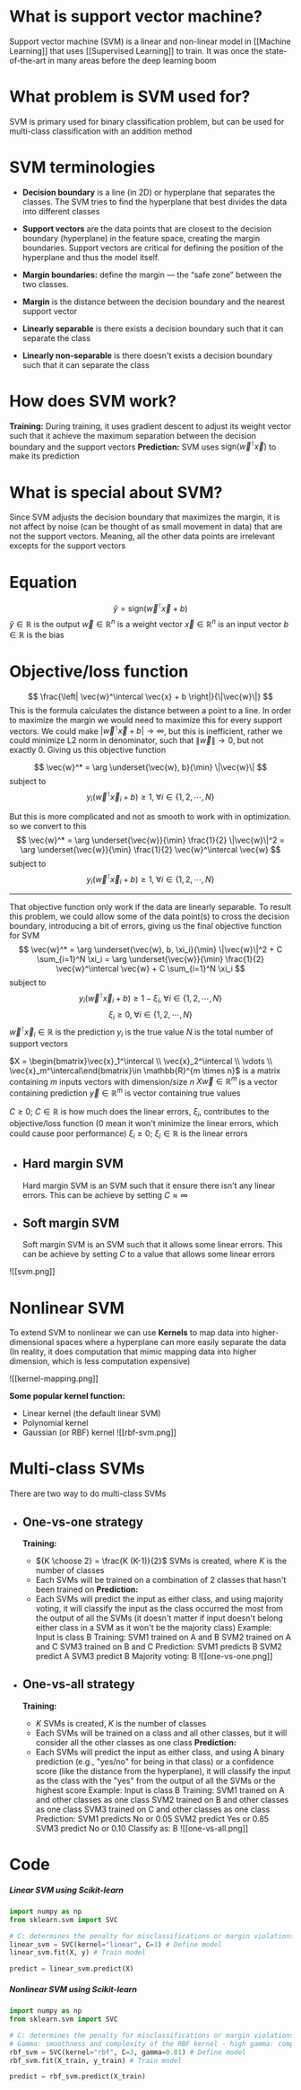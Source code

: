 # What is support vector machine?
Support vector machine (SVM) is a linear and non-linear model in [[Machine Learning]] that uses [[Supervised Learning]] to train. It was once the state-of-the-art in many areas before the deep learning boom
# What problem is SVM used for?
SVM is primary used for binary classification problem, but can be used for multi-class classification with an addition method

# SVM terminologies
- **Decision boundary** is a line (in 2D) or hyperplane that separates the classes. The SVM tries to find the hyperplane that best divides the data into different classes
- **Support vectors** are the data points that are closest to the decision boundary (hyperplane) in the feature space, creating the margin boundaries. Support vectors are critical for defining the position of the hyperplane and thus the model itself.
- **Margin boundaries:** define the margin — the “safe zone” between the two classes.
- **Margin** is the distance between the decision boundary and the nearest support vector

- **Linearly separable** is there exists a decision boundary such that it can separate the class
- **Linearly non-separable** is there doesn't exists a decision boundary such that it can separate the class

# How does SVM work?
**Training:**
	 During training, it uses gradient descent to adjust its weight vector such that it achieve the maximum separation between the decision boundary and the support vectors
**Prediction:**
	SVM uses $\text{sign}(\vec{w}^\intercal \vec{x})$ to make its prediction

# What is special about SVM?
Since SVM adjusts the decision boundary that maximizes the margin, it is not affect by noise (can be thought of as small movement in data) that are not the support vectors. Meaning, all the other data points are irrelevant excepts for the support vectors

# Equation
$$
\hat{y} = \text{sign}(\vec{w}^\intercal \vec{x} + b)
$$
$\hat{y} \in \mathbb{R}$ is the output
$\vec{w} \in \mathbb{R}^n$ is a weight vector
$\vec{x} \in \mathbb{R}^n$ is an input vector
$b \in \mathbb{R}$ is the bias

# Objective/loss function
$$
\frac{\left| \vec{w}^\intercal \vec{x} + b \right|}{\|\vec{w}\|}
$$
This is the formula calculates the distance between a point to a line. In order to maximize the margin we would need to maximize this for every support vectors. We could make $\left| \vec{w}^\intercal \vec{x} + b \right| \to \infty$, but this is inefficient, rather we could minimize L2 norm in denominator, such that $\|\vec{w}\| \to 0$, but not exactly 0. Giving us this objective function

$$
\vec{w}^* = \arg \underset{\vec{w}, b}{\min} \|\vec{w}\|
$$
subject to
$$
y_i(\vec{w}^\intercal \vec{x}_i + b) \ge 1, \; \forall i \in \{1, 2, \cdots, N\}
$$

But this is more complicated and not as smooth to work with in optimization. so we convert to this
$$
\vec{w}^* = \arg \underset{\vec{w}}{\min} \frac{1}{2} \|\vec{w}\|^2 = \arg \underset{\vec{w}}{\min} \frac{1}{2} \vec{w}^\intercal \vec{w}
$$
subject to
$$
y_i(\vec{w}^\intercal \vec{x}_i + b) \ge 1, \; \forall i \in \{1, 2, \cdots, N\}
$$
___
That objective function only work if the data are linearly separable. To result this problem, we could allow some of the data point(s) to cross the decision boundary, introducing a bit of errors, giving us the final objective function for SVM
$$
\vec{w}^* = \arg \underset{\vec{w}, b, \xi_i}{\min} \|\vec{w}\|^2 + C \sum_{i=1}^N \xi_i = \arg \underset{\vec{w}}{\min} \frac{1}{2} \vec{w}^\intercal \vec{w} + C \sum_{i=1}^N \xi_i
$$
subject to
$$
y_i(\vec{w}^\intercal \vec{x}_i + b) \ge 1 - \xi_i, \; \forall i \in \{1, 2, \cdots, N\}
$$
$$
\xi_i \ge 0, \; \forall i \in \{1, 2, \cdots, N\}
$$
$\vec{w}^\intercal \vec{x}_i \in \mathbb{R}$ is the prediction
$y_i$ is the true value
$N$ is the total number of support vectors

$X = \begin{bmatrix}\vec{x}_1^\intercal \\ \vec{x}_2^\intercal \\ \vdots \\ \vec{x}_m^\intercal\end{bmatrix}\in \mathbb{R}^{m \times n}$ is a matrix containing $m$ inputs vectors with dimension/size $n$
$X \vec{w} \in \mathbb{R}^m$ is a vector containing prediction
$\vec{y} \in \mathbb{R}^m$ is vector containing true values

$C \ge 0$; $C \in \mathbb{R}$ is how much does the linear errors, $\xi_i$, contributes to the objective/loss function (0 mean it won't minimize the linear errors, which could cause poor performance)
$\xi_i \ge 0$; $\xi_i \in \mathbb{R}$ is the linear errors

- ## Hard margin SVM
	Hard margin SVM is an SVM such that it ensure there isn't any linear errors. This can be achieve by setting $C \approx \infty$

- ## Soft margin SVM
	Soft margin SVM is an SVM such that it allows some linear errors. This can be achieve by setting $C$ to a value that allows some linear errors

![[svm.png]]

# Nonlinear SVM
To extend SVM to nonlinear we can use **Kernels** to map data into higher-dimensional spaces where a hyperplane can more easily separate the data (In reality, it does computation that mimic mapping data into higher dimension, which is less computation expensive)

![[kernel-mapping.png]]

**Some popular kernel function:**
- Linear kernel (the default linear SVM)
- Polynomial kernel
- Gaussian (or RBF) kernel
	![[rbf-svm.png]]

# Multi-class SVMs
There are two way to do multi-class SVMs

- ## One-vs-one strategy
	**Training:**
	- ${K \choose 2} = \frac{K (K-1)}{2}$ SVMs is created, where $K$ is the number of classes
	- Each SVMs will be trained on a combination of 2 classes that hasn't been trained on
	**Prediction:**
	- Each SVMs will predict the input as either class, and using majority voting, it will classify the input as the class occurred the most from the output of all the SVMs (it doesn't matter if input doesn't belong either class in a SVM as it won't be the majority class)
	Example:
		Input is class B
		Training:
			SVM1 trained on A and B
			SVM2 trained on A and C
			SVM3 trained on B and C
		Prediction:
			SVM1 predicts B
			SVM2 predict A
			SVM3 predict B
			Majority voting: B
	![[one-vs-one.png]]

- ## One-vs-all strategy
	**Training:**
	- $K$ SVMs is created, $K$ is the number of classes
	- Each SVMs will be trained on a class and all other classes, but it will consider all the other classes as one class
	**Prediction:**
	- Each SVMs will predict the input as either class, and using A binary prediction (e.g., "yes/no" for being in that class) or a confidence score (like the distance from the hyperplane), it will classify the input as the class with the "yes" from the output of all the SVMs or the highest score
	Example:
		Input is class B
		Training:
			SVM1 trained on A and other classes as one class
			SVM2 trained on B and other classes as one class
			SVM3 trained on C and other classes as one class
		Prediction:
			SVM1 predicts No or 0.05
			SVM2 predict Yes or 0.85
			SVM3 predict No or 0.10
			Classify as: B
	![[one-vs-all.png]]

# Code
##### Linear SVM using Scikit-learn
```python
import numpy as np
from sklearn.svm import SVC

# C: determines the penalty for misclassifications or margin violations in the SVM objective function
linear_svm = SVC(kernel="linear", C=3) # Define model
linear_svm.fit(X, y) # Train model

predict = linear_svm.predict(X)
```

##### Nonlinear SVM using Scikit-learn
```python
import numpy as np
from sklearn.svm import SVC

# C: determines the penalty for misclassifications or margin violations in the SVM objective function
# Gamma: smoothness and complexity of the RBF kernel - high gamma: complex, wiggly decision boundaries, could cause overfitting, low gamma: smoother, simpler decision boundaries, could cause underfitting
rbf_svm = SVC(kernel="rbf", C=3, gamma=0.01) # Define model
rbf_svm.fit(X_train, y_train) # Train model

predict = rbf_svm.predict(X_train)
```
